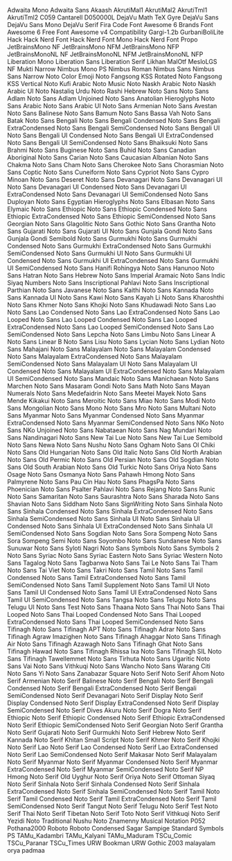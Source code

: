 Adwaita Mono
Adwaita Sans
Akaash
AkrutiMal1
AkrutiMal2
AkrutiTml1
AkrutiTml2
C059
Cantarell
D050000L
DejaVu Math TeX Gyre
DejaVu Sans
DejaVu Sans Mono
DejaVu Serif
Fira Code
Font Awesome 6 Brands
Font Awesome 6 Free
Font Awesome v4 Compatibility
Gargi-1.2b
GurbaniBoliLite
Hack
Hack Nerd Font
Hack Nerd Font Mono
Hack Nerd Font Propo
JetBrainsMono NF
JetBrainsMono NFM
JetBrainsMono NFP
JetBrainsMonoNL NF
JetBrainsMonoNL NFM
JetBrainsMonoNL NFP
Liberation Mono
Liberation Sans
Liberation Serif
Likhan
MalOtf
MesloLGS NF
Mukti Narrow
Nimbus Mono PS
Nimbus Roman
Nimbus Sans
Nimbus Sans Narrow
Noto Color Emoji
Noto Fangsong KSS Rotated
Noto Fangsong KSS Vertical
Noto Kufi Arabic
Noto Music
Noto Naskh Arabic
Noto Naskh Arabic UI
Noto Nastaliq Urdu
Noto Rashi Hebrew
Noto Sans
Noto Sans Adlam
Noto Sans Adlam Unjoined
Noto Sans Anatolian Hieroglyphs
Noto Sans Arabic
Noto Sans Arabic UI
Noto Sans Armenian
Noto Sans Avestan
Noto Sans Balinese
Noto Sans Bamum
Noto Sans Bassa Vah
Noto Sans Batak
Noto Sans Bengali
Noto Sans Bengali Condensed
Noto Sans Bengali ExtraCondensed
Noto Sans Bengali SemiCondensed
Noto Sans Bengali UI
Noto Sans Bengali UI Condensed
Noto Sans Bengali UI ExtraCondensed
Noto Sans Bengali UI SemiCondensed
Noto Sans Bhaiksuki
Noto Sans Brahmi
Noto Sans Buginese
Noto Sans Buhid
Noto Sans Canadian Aboriginal
Noto Sans Carian
Noto Sans Caucasian Albanian
Noto Sans Chakma
Noto Sans Cham
Noto Sans Cherokee
Noto Sans Chorasmian
Noto Sans Coptic
Noto Sans Cuneiform
Noto Sans Cypriot
Noto Sans Cypro Minoan
Noto Sans Deseret
Noto Sans Devanagari
Noto Sans Devanagari UI
Noto Sans Devanagari UI Condensed
Noto Sans Devanagari UI ExtraCondensed
Noto Sans Devanagari UI SemiCondensed
Noto Sans Duployan
Noto Sans Egyptian Hieroglyphs
Noto Sans Elbasan
Noto Sans Elymaic
Noto Sans Ethiopic
Noto Sans Ethiopic Condensed
Noto Sans Ethiopic ExtraCondensed
Noto Sans Ethiopic SemiCondensed
Noto Sans Georgian
Noto Sans Glagolitic
Noto Sans Gothic
Noto Sans Grantha
Noto Sans Gujarati
Noto Sans Gujarati UI
Noto Sans Gunjala Gondi
Noto Sans Gunjala Gondi Semibold
Noto Sans Gurmukhi
Noto Sans Gurmukhi Condensed
Noto Sans Gurmukhi ExtraCondensed
Noto Sans Gurmukhi SemiCondensed
Noto Sans Gurmukhi UI
Noto Sans Gurmukhi UI Condensed
Noto Sans Gurmukhi UI ExtraCondensed
Noto Sans Gurmukhi UI SemiCondensed
Noto Sans Hanifi Rohingya
Noto Sans Hanunoo
Noto Sans Hatran
Noto Sans Hebrew
Noto Sans Imperial Aramaic
Noto Sans Indic Siyaq Numbers
Noto Sans Inscriptional Pahlavi
Noto Sans Inscriptional Parthian
Noto Sans Javanese
Noto Sans Kaithi
Noto Sans Kannada
Noto Sans Kannada UI
Noto Sans Kawi
Noto Sans Kayah Li
Noto Sans Kharoshthi
Noto Sans Khmer
Noto Sans Khojki
Noto Sans Khudawadi
Noto Sans Lao
Noto Sans Lao Condensed
Noto Sans Lao ExtraCondensed
Noto Sans Lao Looped
Noto Sans Lao Looped Condensed
Noto Sans Lao Looped ExtraCondensed
Noto Sans Lao Looped SemiCondensed
Noto Sans Lao SemiCondensed
Noto Sans Lepcha
Noto Sans Limbu
Noto Sans Linear A
Noto Sans Linear B
Noto Sans Lisu
Noto Sans Lycian
Noto Sans Lydian
Noto Sans Mahajani
Noto Sans Malayalam
Noto Sans Malayalam Condensed
Noto Sans Malayalam ExtraCondensed
Noto Sans Malayalam SemiCondensed
Noto Sans Malayalam UI
Noto Sans Malayalam UI Condensed
Noto Sans Malayalam UI ExtraCondensed
Noto Sans Malayalam UI SemiCondensed
Noto Sans Mandaic
Noto Sans Manichaean
Noto Sans Marchen
Noto Sans Masaram Gondi
Noto Sans Math
Noto Sans Mayan Numerals
Noto Sans Medefaidrin
Noto Sans Meetei Mayek
Noto Sans Mende Kikakui
Noto Sans Meroitic
Noto Sans Miao
Noto Sans Modi
Noto Sans Mongolian
Noto Sans Mono
Noto Sans Mro
Noto Sans Multani
Noto Sans Myanmar
Noto Sans Myanmar Condensed
Noto Sans Myanmar ExtraCondensed
Noto Sans Myanmar SemiCondensed
Noto Sans NKo
Noto Sans NKo Unjoined
Noto Sans Nabataean
Noto Sans Nag Mundari
Noto Sans Nandinagari
Noto Sans New Tai Lue
Noto Sans New Tai Lue Semibold
Noto Sans Newa
Noto Sans Nushu
Noto Sans Ogham
Noto Sans Ol Chiki
Noto Sans Old Hungarian
Noto Sans Old Italic
Noto Sans Old North Arabian
Noto Sans Old Permic
Noto Sans Old Persian
Noto Sans Old Sogdian
Noto Sans Old South Arabian
Noto Sans Old Turkic
Noto Sans Oriya
Noto Sans Osage
Noto Sans Osmanya
Noto Sans Pahawh Hmong
Noto Sans Palmyrene
Noto Sans Pau Cin Hau
Noto Sans PhagsPa
Noto Sans Phoenician
Noto Sans Psalter Pahlavi
Noto Sans Rejang
Noto Sans Runic
Noto Sans Samaritan
Noto Sans Saurashtra
Noto Sans Sharada
Noto Sans Shavian
Noto Sans Siddham
Noto Sans SignWriting
Noto Sans Sinhala
Noto Sans Sinhala Condensed
Noto Sans Sinhala ExtraCondensed
Noto Sans Sinhala SemiCondensed
Noto Sans Sinhala UI
Noto Sans Sinhala UI Condensed
Noto Sans Sinhala UI ExtraCondensed
Noto Sans Sinhala UI SemiCondensed
Noto Sans Sogdian
Noto Sans Sora Sompeng
Noto Sans Sora Sompeng Semi
Noto Sans Soyombo
Noto Sans Sundanese
Noto Sans Sunuwar
Noto Sans Syloti Nagri
Noto Sans Symbols
Noto Sans Symbols 2
Noto Sans Syriac
Noto Sans Syriac Eastern
Noto Sans Syriac Western
Noto Sans Tagalog
Noto Sans Tagbanwa
Noto Sans Tai Le
Noto Sans Tai Tham
Noto Sans Tai Viet
Noto Sans Takri
Noto Sans Tamil
Noto Sans Tamil Condensed
Noto Sans Tamil ExtraCondensed
Noto Sans Tamil SemiCondensed
Noto Sans Tamil Supplement
Noto Sans Tamil UI
Noto Sans Tamil UI Condensed
Noto Sans Tamil UI ExtraCondensed
Noto Sans Tamil UI SemiCondensed
Noto Sans Tangsa
Noto Sans Telugu
Noto Sans Telugu UI
Noto Sans Test
Noto Sans Thaana
Noto Sans Thai
Noto Sans Thai Looped
Noto Sans Thai Looped Condensed
Noto Sans Thai Looped ExtraCondensed
Noto Sans Thai Looped SemiCondensed
Noto Sans Tifinagh
Noto Sans Tifinagh APT
Noto Sans Tifinagh Adrar
Noto Sans Tifinagh Agraw Imazighen
Noto Sans Tifinagh Ahaggar
Noto Sans Tifinagh Air
Noto Sans Tifinagh Azawagh
Noto Sans Tifinagh Ghat
Noto Sans Tifinagh Hawad
Noto Sans Tifinagh Rhissa Ixa
Noto Sans Tifinagh SIL
Noto Sans Tifinagh Tawellemmet
Noto Sans Tirhuta
Noto Sans Ugaritic
Noto Sans Vai
Noto Sans Vithkuqi
Noto Sans Wancho
Noto Sans Warang Citi
Noto Sans Yi
Noto Sans Zanabazar Square
Noto Serif
Noto Serif Ahom
Noto Serif Armenian
Noto Serif Balinese
Noto Serif Bengali
Noto Serif Bengali Condensed
Noto Serif Bengali ExtraCondensed
Noto Serif Bengali SemiCondensed
Noto Serif Devanagari
Noto Serif Display
Noto Serif Display Condensed
Noto Serif Display ExtraCondensed
Noto Serif Display SemiCondensed
Noto Serif Dives Akuru
Noto Serif Dogra
Noto Serif Ethiopic
Noto Serif Ethiopic Condensed
Noto Serif Ethiopic ExtraCondensed
Noto Serif Ethiopic SemiCondensed
Noto Serif Georgian
Noto Serif Grantha
Noto Serif Gujarati
Noto Serif Gurmukhi
Noto Serif Hebrew
Noto Serif Kannada
Noto Serif Khitan Small Script
Noto Serif Khmer
Noto Serif Khojki
Noto Serif Lao
Noto Serif Lao Condensed
Noto Serif Lao ExtraCondensed
Noto Serif Lao SemiCondensed
Noto Serif Makasar
Noto Serif Malayalam
Noto Serif Myanmar
Noto Serif Myanmar Condensed
Noto Serif Myanmar ExtraCondensed
Noto Serif Myanmar SemiCondensed
Noto Serif NP Hmong
Noto Serif Old Uyghur
Noto Serif Oriya
Noto Serif Ottoman Siyaq
Noto Serif Sinhala
Noto Serif Sinhala Condensed
Noto Serif Sinhala ExtraCondensed
Noto Serif Sinhala SemiCondensed
Noto Serif Tamil
Noto Serif Tamil Condensed
Noto Serif Tamil ExtraCondensed
Noto Serif Tamil SemiCondensed
Noto Serif Tangut
Noto Serif Telugu
Noto Serif Test
Noto Serif Thai
Noto Serif Tibetan
Noto Serif Toto
Noto Serif Vithkuqi
Noto Serif Yezidi
Noto Traditional Nushu
Noto Znamenny Musical Notation
P052
Pothana2000
Roboto
Roboto Condensed
Sagar
Sampige
Standard Symbols PS
TAMu_Kadambri
TAMu_Kalyani
TAMu_Maduram
TSCu_Comic
TSCu_Paranar
TSCu_Times
URW Bookman
URW Gothic
Z003
malayalam
orya
padmaa

